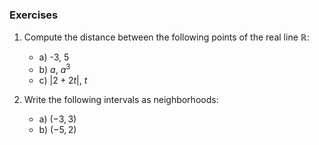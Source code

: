 
### Exercises

1. Compute the distance between the following points of the real line $\mathbb{R}$:
	- a) -3, 5
	- b) $a$, $a^3$
	- c) $|2+2t|$, $t$

2. Write the following intervals as neighborhoods:
	- a) $(-3, 3)$
	- b) $(-5, 2)$